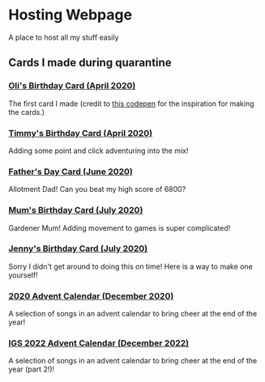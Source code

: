 # Hosting Webpage

A place to host all my stuff easily

## Cards I made during quarantine
### [Oli's Birthday Card (April 2020)](https://sblowers.github.io/olis_birthday_2020/)
The first card I made (credit to [this codepen](https://codepen.io/enrikd13/pen/WxgQAG) for the inspiration for making the cards.)

### [Timmy's Birthday Card (April 2020)](https://sblowers.github.io/timmys_birthday_2020/)
Adding some point and click adventuring into the mix!

### [Father's Day Card (June 2020)](https://sblowers.github.io/fathers_day_2020/)
Allotment Dad! Can you beat my high score of 6800?

### [Mum's Birthday Card (July 2020)](https://sblowers.github.io/mums_birthday_2020/)
Gardener Mum! Adding movement to games is super complicated!

### [Jenny's Birthday Card (July 2020)](https://sblowers.github.io/jennys_birthday_2020/)
Sorry I didn't get around to doing this on time! Here is a way to make one yourself!

### [2020 Advent Calendar (December 2020)](https://sblowers.github.io/advent_calendar_2020/)
A selection of songs in an advent calendar to bring cheer at the end of the year!

### [IGS 2022 Advent Calendar (December 2022)](https://sblowers.github.io/IGS_advent_calendar_2022/)
A selection of songs in an advent calendar to bring cheer at the end of the year (part 2!)!
